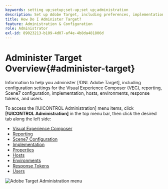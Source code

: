 ```yaml
---
keywords: setting up;setup;set-up;set up;administration
description: Set up Adobe Target, including preferences, implementation, user management, properties, Scene7 configuration, host management, and response tokens.
title: How Do I Administer Target?
feature: Administration & Configuration
role: Administrator
exl-id: 89023213-b109-4d07-af4e-4b8da481806d
---
```

# Administer Target Overview{#administer-target}

Information to help you administer [!DNL Adobe Target], including configuration settings for the Visual Experience Composer (VEC), reporting, Scene7 configuration, implementation, hosts, environments, response tokens, and users.

To access the [!UICONTROL Administration] menu items, click **[!UICONTROL Administration]** in the top menu bar, then click the desired tab along the left side:

* [Visual Experience Composer](/help/administrating-target/visual-experience-composer-set-up.md)
* [Reporting](/help/administrating-target/reporting.md)
* [Scene7 Configuration](/help/administrating-target/scene7-settings.md)
* [Implementation](/help/c-implementing-target/implementing-target.md)
* [Properties](/help/administrating-target/c-user-management/property-channel/property-channel.md)
* [Hosts](/help/administrating-target/hosts.md)
* [Environments](/help/administrating-target/environments.md)
* [Response Tokens](/help/administrating-target/response-tokens.md)
* [Users](/help/administrating-target/c-user-management/user-management.md)

![Adobe Target Administration menu](/help/administrating-target/assets/administration.png)
